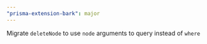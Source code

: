```yaml
---
"prisma-extension-bark": major
---
```


Migrate `deleteNode` to use `node` arguments to query instead of `where`
